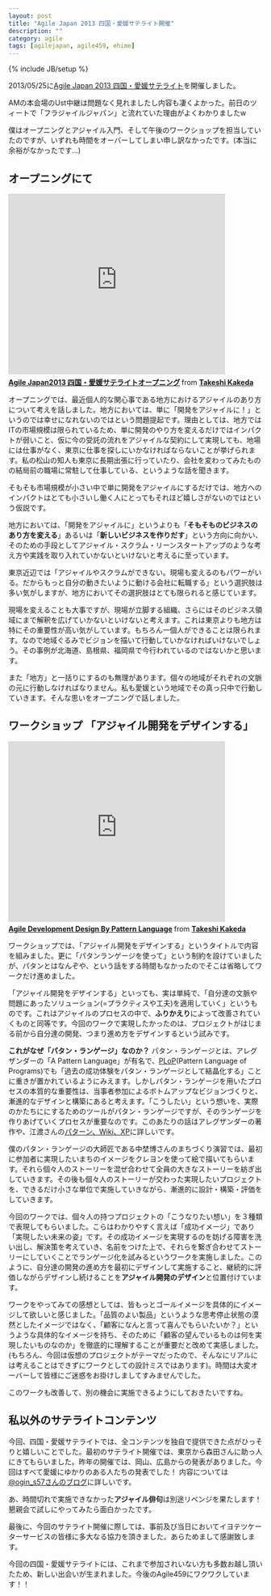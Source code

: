 ```yaml
---
layout: post
title: "Agile Japan 2013 四国・愛媛サテライト開催"
description: ""
category: agile
tags: [agilejapan, agile459, ehime]
---
```

{% include JB/setup %}

2013/05/25に[Agile Japan 2013 四国・愛媛サテライト](http://agile459.doorkeeper.jp/events/3634)を開催しました。

AMの本会場のUst中継は問題なく見れましたし内容も凄くよかった。前日のツィートで「フラジャイルジャパン」と流れていた理由がよくわかりましたw

僕はオープニングとアジャイル入門、そして午後のワークショップを担当していたのですが、いずれも時間をオーバーしてしまい申し訳なかったです。(本当に余裕がなかったです...)

オープニングにて
-----------

<iframe src="http://www.slideshare.net/slideshow/embed_code/21894668" width="427" height="356" frameborder="0" marginwidth="0" marginheight="0" scrolling="no" style="border:1px solid #CCC;border-width:1px 1px 0;margin-bottom:5px" allowfullscreen webkitallowfullscreen mozallowfullscreen> </iframe> <div style="margin-bottom:5px"> <strong> <a href="http://www.slideshare.net/kkd/agile-japan2013" title="Agile Japan2013 四国・愛媛サテライトオープニング" target="_blank">Agile Japan2013 四国・愛媛サテライトオープニング</a> </strong> from <strong><a href="http://www.slideshare.net/kkd" target="_blank">Takeshi Kakeda</a></strong> </div>

オープニングでは、最近個人的な関心事である地方におけるアジャイルのあり方について考えを話しました。地方においては、単に「開発をアジャイルに！」というのでは幸せになれないのではという問題提起です。理由としては、地方ではITの市場規模は限られているため、単に開発のやり方を変えるだけではインパクトが弱いこと、仮に今の受託の流れをアジャイルな契約にして実現しても、地場には仕事がなく、東京に仕事を探しにいかなければならないことが挙げられます。私の松山の知人も東京に長期出張に行っていたり、会社を変わってみたものの結局前の職場に常駐して仕事している、というような話を聞きます。

そもそも市場規模が小さい中で単に開発をアジャイルにするだけでは、地方へのインパクトはとても小さいし働く人にとってもそれほど嬉しさがないのではという仮説です。

地方においては、「開発をアジャイルに」というよりも「**そもそものビジネスのあり方を変える**」あるいは「**新しいビジネスを作りだす**」という方向に向かい、そのための手段としてアジャイル・スクラム・リーンスタートアップのような考え方や実践を取り入れていかないといけないと考えるに至っています。

東京近辺では「アジャイルやスクラムができない。現場も変えるのもパワーがいる。だからもっと自分の動きたいように動ける会社に転職する」という選択肢は多い気がしますが、地方においてその選択肢はとても限られると感じています。

現場を変えることも大事ですが、現場が立脚する組織、さらにはそのビジネス領域にまで解釈を広げていかないといけないと考えます。これは東京よりも地方は特にその重要性が高い気がしています。もちろん一個人ができることは限られます。なので地域ぐるみでビジョンを描いて行動していかなければいけないでしょう。その事例が北海道、島根県、福岡県で今行われているのではないかと思います。

また「地方」と一括りにするのも無理があります。個々の地域がそれぞれの文脈の元に行動しなければなりません。私も愛媛という地域でその真っ只中で行動していきます。そんな思いをオープニングで話しました。

ワークショップ 「アジャイル開発をデザインする」
-------------

<iframe src="http://www.slideshare.net/slideshow/embed_code/22005644" width="427" height="356" frameborder="0" marginwidth="0" marginheight="0" scrolling="no" style="border:1px solid #CCC;border-width:1px 1px 0;margin-bottom:5px" allowfullscreen webkitallowfullscreen mozallowfullscreen> </iframe> <div style="margin-bottom:5px"> <strong> <a href="http://www.slideshare.net/kkd/agile-development-design-by-pattern-language" title="Agile Development Design By Pattern Language" target="_blank">Agile Development Design By Pattern Language</a> </strong> from <strong><a href="http://www.slideshare.net/kkd" target="_blank">Takeshi Kakeda</a></strong> </div>

ワークショップでは、「アジャイル開発をデザインする」というタイトルで内容を組みました。更に「パタンランゲージを使って」という制約を設けていましたが、パタンとはなんぞや、という話をする時間もなかったのでそこは省略してワークだけ進めました。

「アジャイル開発をデザインする」といっても、実は単純で、「自分達の文脈や問題にあったソリューション(=プラクティスや工夫)を適用していく」というものです。これはアジャイルのプロセスの中で、**ふりかえり**によって改善されていくものと同等です。今回のワークで実現したかったのは、プロジェクトがはじまる前から自分達の開発、つまり進め方をデザインするという試みです。

**これがなぜ「パタン・ランゲージ」なのか？**
パタン・ランゲージとは、アレグザンダーの「A Pattern Language」が有名で、[PLoP](http://www.hillside.net/plop/2013/)(Pattern Language of Programs)でも「過去の成功体験をパタン・ランゲージとして結晶化する」ことに重きが置かれているようにみえます。しかしパタン・ランゲージを用いたプロセスの本質的な重要性は、当事者参加によるボトムアップなビジョンづくりと、漸進的なデザインと構築にあると考えます。「こうしたい」という想いを、実際のかたちににするためのツールがパタン・ランゲージですが、そのランゲージを作りあげていくプロセスが重要なのです。このあたりの話はアレグザンダーの著作や、江渡さんの[パターン、Wiki、XP](http://www.amazon.co.jp/%E6%9C%AC/dp/4774138975)に詳しいです。

僕のパタン・ランゲージの大師匠である中埜博さんのまちづくり演習では、最初に参加者に実現したいまちのイメージをクレヨンを使って絵で描いてもらいます。それら個々人のストーリーを混ぜ合わせて全員の大きなストーリーを紡ぎ出していきます。その後も個々人のストーリーが交わった実現したいプロジェクトを、できるだけ小さな単位で実施していきながら、漸進的に設計・構築・評価をしていきます。

今回のワークでは、個々人の持つプロジェクトの「こうなりたい想い」を３種類で表現してもらいました。こらはわかりやすく言えば「成功イメージ」であり「実現したい未来の姿」です。その成功イメージを実現するのを妨げる障害を洗い出し、解決策を考えていき、名前をつけた上で、それらを繋ぎ合わせてストーリーにしていくことでランゲージ化を試みるというワークを実施しました。このように、自分達の開発の進め方を最初にデザインして実施すること、継続的に評価しながらデザインし続けることを**アジャイル開発のデザイン**と位置付けています。

ワークをやってみての感想としては、皆もっとゴールイメージを具体的にイメージして欲しいと感じました。「品質のよい製品」というような思考停止状態の漠然としたイメージではなく、「顧客になんと言って喜んでもらいたいか？」というような具体的なイメージを持ち、そのために「顧客の望んでいるものは何を実現したいものなのか」を徹底的に理解することが重要だと改めて実感しました。(もちろん、今回は仮想のプロジェクトがテーマだったので、そんなにリアルには考えることはできずにワークとしての設計ミスではあります)。時間は大変オーバーして皆様にご迷惑をお掛けしましてすみませんでした。

このワークも改善して、別の機会に実施できるようにしておきたいですね。

私以外のサテライトコンテンツ
---------------

今回、四国・愛媛サテライトでは、全コンテンツを独自で提供できた点がひっそりと嬉しいことでした。最初のサテライト開催では、東京から森田さんに助っ人にきてもらいました。昨年の開催では、岡山、広島からの発表がありました。今回はすべて愛媛にゆかりのある人たちの発表でした！ 内容については [@ogin_s57さんのブログ](http://d.hatena.ne.jp/ogin_s57/20130526/1369588527)に詳しいです。

あ、時間切れで実施できなかった**アジャイル俳句**は別途リベンジを果たします！懇親会で試しにやってみたら面白かったです。

最後に、今回のサテライト開催に際しては、事前及び当日においてイヨテツケーターサービスの皆様に多大なる協力を頂きました。あらためまして感謝致します。

今回の四国・愛媛サテライトには、これまで参加されいない方も多数お越し頂いたため、新しい出会いが生まれました。今後のAgile459にワクワクしています！！